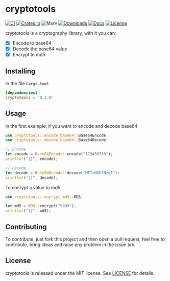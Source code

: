 # cryptotools

[![CI](https://github.com/heroesofcode/cryptotools/actions/workflows/CI.yml/badge.svg)](https://github.com/heroesofcode/cryptotools/actions/workflows/CI.yml)
[![Crates.io](https://img.shields.io/crates/v/cryptotools)](https://crates.io/crates/cryptotools)
![Msrv](https://img.shields.io/badge/msrv-1.56.1-blue.svg?logo=rust&logoColor=orange)
[![Downloads](https://img.shields.io/crates/d/cryptotools.svg?logo=rust&logoColor=orange)](https://crates.io/crates/cryptotools)
[![Docs](https://docs.rs/cryptotools/badge.svg)](https://docs.rs/cryptotools)
[![License](https://img.shields.io/github/license/heroesofcode/cryptotools.svg)](https://github.com/heroesofcode/cryptotools/blob/main/LICENSE)

cryptotools is a cryptography library, with it you can:

- [x] Encode to base64
- [x] Decode the base64 value
- [x] Encrypt to md5

## Installing

In the file `Cargo.toml`

```toml
[dependencies]
cryptotools = "0.2.0"
```

## Usage

In the first example, if you want to encode and decode base64

```rust
use cryptotools::encode_base64::Base64Encode;
use cryptotools::decode_base64::Base64Decode;

// Encode
let encode = Base64Encode::encode("123456789");
println!("{}", encode);

// Decode
let decode = Base64Decode::decode("MTIzNDU2Nzg5");
println!("{}", decode);
```

To encrypt a value to md5

```rust
use cryptotools::encrypt_md5::MD5;

let md5 = MD5::encrypt("9999");
println!("{}", md5);
```

## Contributing

To contribute, just fork this project and then open a pull request, feel free to contribute, bring ideas and raise any problem in the issue tab.

## License

cryptotools is released under the MIT license. See [LICENSE](https://github.com/heroesofcode/cryptotools/blob/main/LICENSE) for details.
